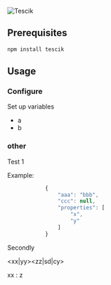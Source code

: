 ![Tescik](https://raw.github.com/imienazwi/tescik/logo/logo.png "tescik")


## Prerequisites

```sh
npm install tescik
```

## Usage

### Configure 

Set up variables 

* a
* b


### other

Test 1

Example:

```javascript
            {
                "aaa": "bbb",
                "ccc": null,
                "properties": [
                    "x",
                    "y"
                ]
            }
```

Secondly

<xx|yy><zz|sd|cy> 

 xx : z
